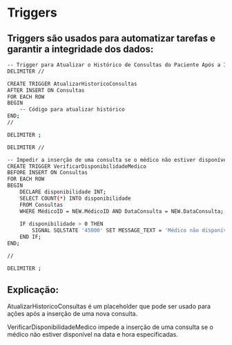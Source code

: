 # Triggers
## Triggers são usados para automatizar tarefas e garantir a integridade dos dados:

```bash
-- Trigger para Atualizar o Histórico de Consultas do Paciente Após a Inserção de uma Nova Consulta
DELIMITER //

CREATE TRIGGER AtualizarHistoricoConsultas
AFTER INSERT ON Consultas
FOR EACH ROW
BEGIN
    -- Código para atualizar histórico
END;
//

DELIMITER ;

DELIMITER //

-- Impedir a inserção de uma consulta se o médico não estiver disponível
CREATE TRIGGER VerificarDisponibilidadeMedico 
BEFORE INSERT ON Consultas
FOR EACH ROW
BEGIN
    DECLARE disponibilidade INT;
    SELECT COUNT(*) INTO disponibilidade
    FROM Consultas
    WHERE MédicoID = NEW.MédicoID AND DataConsulta = NEW.DataConsulta;
    
    IF disponibilidade > 0 THEN
        SIGNAL SQLSTATE '45000' SET MESSAGE_TEXT = 'Médico não disponível nesta data e hora';
    END IF;
END;

//

DELIMITER ;
```
## Explicação:

AtualizarHistoricoConsultas é um placeholder que pode ser usado para ações após a inserção de uma nova consulta.
  
VerificarDisponibilidadeMedico impede a inserção de uma consulta se o médico não estiver disponível na data e hora especificadas.
